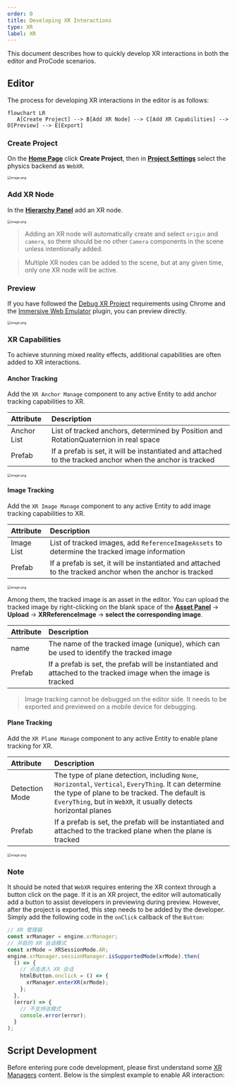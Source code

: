 ```yaml
---
order: 0
title: Developing XR Interactions
type: XR
label: XR
---
```


This document describes how to quickly develop XR interactions in both the editor and ProCode scenarios.

## Editor

The process for developing XR interactions in the editor is as follows:

```mermaid
flowchart LR
   A[Create Project] --> B[Add XR Node] --> C[Add XR Capabilities] --> D[Preview] --> E[Export]
```

### Create Project

On the **[Home Page](/en/docs/interface/intro/#%E9%A6%96%E9%A1%B5)** click **Create Project**, then in **[Project Settings](/en/docs/interface/sidebar/#项目设置)** select the physics backend as `WebXR`.

<img src="https://mdn.alipayobjects.com/huamei_yo47yq/afts/img/A*n0b_Sa89AKoAAAAAAAAAAAAADhuCAQ/original" alt="image.png" style="zoom:50%;" />

### Add XR Node

In the **[Hierarchy Panel](/en/docs/interface/hierarchy/)** add an XR node.

<img src="https://mdn.alipayobjects.com/huamei_yo47yq/afts/img/A*qGeqSa-gx8EAAAAAAAAAAAAADhuCAQ/original" alt="image.png" style="zoom:50%;" />

> Adding an XR node will automatically create and select `origin` and `camera`, so there should be no other `Camera` components in the scene unless intentionally added.

> Multiple XR nodes can be added to the scene, but at any given time, only one XR node will be active.

### Preview

If you have followed the [Debug XR Project](/en/docs/xr/quickStart/debug/) requirements using Chrome and the [Immersive Web Emulator](https://chromewebstore.google.com/detail/immersive-web-emulator/cgffilbpcibhmcfbgggfhfolhkfbhmik) plugin, you can preview directly.

<img src="https://mdn.alipayobjects.com/huamei_yo47yq/afts/img/A*aiw2Tq994REAAAAAAAAAAAAADhuCAQ/original" alt="image.png" style="zoom:50%;" />

### XR Capabilities

To achieve stunning mixed reality effects, additional capabilities are often added to XR interactions.

#### Anchor Tracking

Add the `XR Anchor Manage` component to any active Entity to add anchor tracking capabilities to XR.

| Attribute   | Description                                                                 |
| :---------- | :-------------------------------------------------------------------------- |
| Anchor List | List of tracked anchors, determined by Position and RotationQuaternion in real space |
| Prefab      | If a prefab is set, it will be instantiated and attached to the tracked anchor when the anchor is tracked |

<img src="https://mdn.alipayobjects.com/huamei_yo47yq/afts/img/A*QJgzSasSHmQAAAAAAAAAAAAADhuCAQ/original" alt="image.png" style="zoom:50%;" />

#### Image Tracking

Add the `XR Image Manage` component to any active Entity to add image tracking capabilities to XR.

| Attribute  | Description                                                               |
| :--------- | :------------------------------------------------------------------------ |
| Image List | List of tracked images, add `ReferenceImageAssets` to determine the tracked image information |
| Prefab     | If a prefab is set, it will be instantiated and attached to the tracked anchor when the anchor is tracked |

<img src="https://mdn.alipayobjects.com/huamei_yo47yq/afts/img/A*QJgzSasSHmQAAAAAAAAAAAAADhuCAQ/original" alt="image.png" style="zoom:50%;" />

Among them, the tracked image is an asset in the editor. You can upload the tracked image by right-clicking on the blank space of the **[Asset Panel](/en/docs/assets/interface/)** → **Upload** → **XRReferenceImage** → **select the corresponding image**.

| Attribute | Description |
| :-------- | :---------- |
| name      | The name of the tracked image (unique), which can be used to identify the tracked image |
| Prefab    | If a prefab is set, the prefab will be instantiated and attached to the tracked image when the image is tracked |

> Image tracking cannot be debugged on the editor side. It needs to be exported and previewed on a mobile device for debugging.

#### Plane Tracking

Add the `XR Plane Manage` component to any active Entity to enable plane tracking for XR.

| Attribute       | Description |
| :-------------- | :---------- |
| Detection Mode  | The type of plane detection, including `None`, `Horizontal`, `Vertical`, `EveryThing`. It can determine the type of plane to be tracked. The default is `EveryThing`, but in `WebXR`, it usually detects horizontal planes |
| Prefab          | If a prefab is set, the prefab will be instantiated and attached to the tracked plane when the plane is tracked |

<img src="https://mdn.alipayobjects.com/huamei_yo47yq/afts/img/A*10GkTo4k-CcAAAAAAAAAAAAADhuCAQ/original" alt="image.png" style="zoom:50%;" />

### Note

It should be noted that `WebXR` requires entering the XR context through a button click on the page. If it is an XR project, the editor will automatically add a button to assist developers in previewing during preview. However, after the project is exported, this step needs to be added by the developer. Simply add the following code in the `onClick` callback of the `Button`:

```typescript
// XR 管理器
const xrManager = engine.xrManager;
// 开启的 XR 会话模式
const xrMode = XRSessionMode.AR;
engine.xrManager.sessionManager.isSupportedMode(xrMode).then(
  () => {
    // 点击进入 XR 会话
    htmlButton.onclick = () => {
      xrManager.enterXR(xrMode);
    };
  },
  (error) => {
    // 不支持该模式
    console.error(error);
  }
);
```

## Script Development

Before entering pure code development, please first understand some [XR Managers](/en/docs/xr/system/manager/) content. Below is the simplest example to enable AR interaction:

<playground src="xr-ar-simple.ts"></playground>
